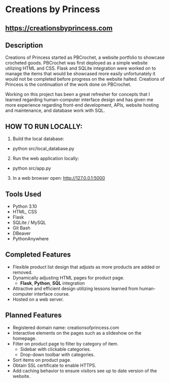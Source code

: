 # Creations by Princess

## https://creationsbyprincess.com

## Description
Creations of Princess started as PBCrochet, a website portfolio to showcase crocheted goods.  PBCrochet was first deployed as a simple website utilizing HTML and CSS.  Flask and SQLite integration were worked on to manage the items that would be showcased more easily unfortunately it would not be completed before progress on the website halted.  Creations of Princess is the continuation of the work done on PBCrochet.

Working on this project has been a great refresher for concepts that I learned regarding human-computer interface design and has given me more experience regarding front-end development, APIs, website hosting and maintenance, and database work with SQL.

## HOW TO RUN LOCALLY:
1. Build the local database:
  - python src/local_database.py
2. Run the web application locally:
  - python src/app.py
3. In a web browser open: http://127.0.0.1:5000

## Tools Used
* Python 3.10
* HTML, CSS
* Flask
* SQLite / MySQL
* Git Bash
* DBeaver
* PythonAnywhere

## Completed Features
* Flexible product list design that adjusts as more products are added or removed.
* Dynamically adjusting HTML pages for product page.
  * **Flask**, **Python**, **SQL** integration
* Attractive and efficient design utilizing lessons learned from human-computer interface course.
* Hosted on a web server.

## Planned Features
* Registered domain name: creationsofprincess.com
* Interactive elements on the pages such as a slideshow on the homepage.
* Filter on product page to filter by category of item.
  * Sidebar with clickable categories.
  * Drop-down toolbar with categories.
* Sort items on product page.
* Obtain SSL certificate to enable HTTPS.
* Add caching behavior to ensure visitors see up to date version of the website.

